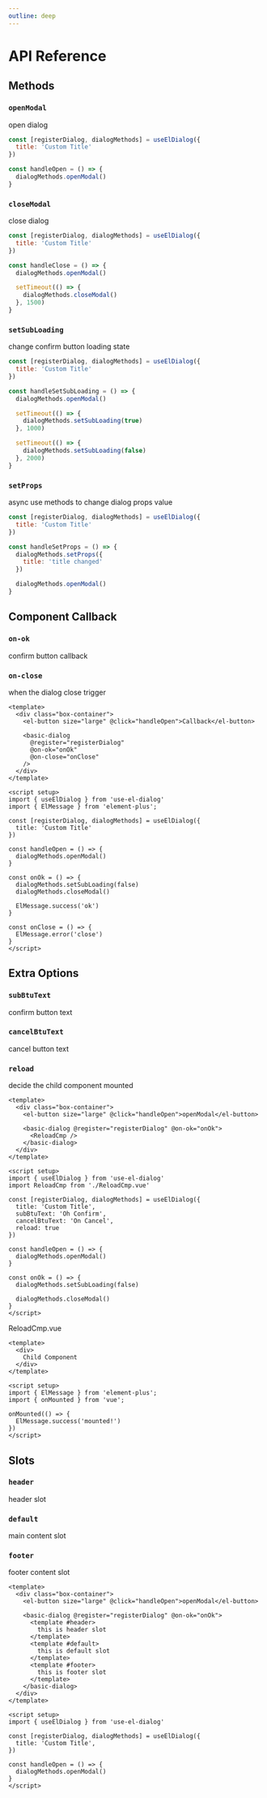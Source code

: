 ```yaml
---
outline: deep
---
```


# API Reference

## Methods

### `openModal`
open dialog
```js
const [registerDialog, dialogMethods] = useElDialog({
  title: 'Custom Title'
})

const handleOpen = () => {
  dialogMethods.openModal()
}
```

### `closeModal`
close dialog
```js
const [registerDialog, dialogMethods] = useElDialog({
  title: 'Custom Title'
})

const handleClose = () => {
  dialogMethods.openModal()

  setTimeout(() => {
    dialogMethods.closeModal()
  }, 1500)
}
```

### `setSubLoading`
change confirm button loading state
```js
const [registerDialog, dialogMethods] = useElDialog({
  title: 'Custom Title'
})

const handleSetSubLoading = () => {
  dialogMethods.openModal()

  setTimeout(() => {
    dialogMethods.setSubLoading(true)
  }, 1000)

  setTimeout(() => {
    dialogMethods.setSubLoading(false)
  }, 2000)
}
```

### `setProps`
async use methods to change dialog props value
```js
const [registerDialog, dialogMethods] = useElDialog({
  title: 'Custom Title'
})

const handleSetProps = () => {
  dialogMethods.setProps({
    title: 'title changed'
  })

  dialogMethods.openModal()
}
```

<ApiReferenceMethods />

## Component Callback

### `on-ok`
confirm button callback

### `on-close`
when the dialog close trigger
```vue
<template>
  <div class="box-container">
    <el-button size="large" @click="handleOpen">Callback</el-button>

    <basic-dialog 
      @register="registerDialog" 
      @on-ok="onOk" 
      @on-close="onClose" 
    />
  </div>
</template>

<script setup>
import { useElDialog } from 'use-el-dialog'
import { ElMessage } from 'element-plus';

const [registerDialog, dialogMethods] = useElDialog({
  title: 'Custom Title'
})

const handleOpen = () => {
  dialogMethods.openModal()
}

const onOk = () => {
  dialogMethods.setSubLoading(false)
  dialogMethods.closeModal()

  ElMessage.success('ok')
}

const onClose = () => {
  ElMessage.error('close')
}
</script>
```

<ApiReferenceCallback />

## Extra Options

### `subBtuText`
confirm button text

### `cancelBtuText`
cancel button text

### `reload`
decide the child component mounted

```vue
<template>
  <div class="box-container">
    <el-button size="large" @click="handleOpen">openModal</el-button>

    <basic-dialog @register="registerDialog" @on-ok="onOk">
      <ReloadCmp />
    </basic-dialog>
  </div>
</template>

<script setup>
import { useElDialog } from 'use-el-dialog'
import ReloadCmp from './ReloadCmp.vue'

const [registerDialog, dialogMethods] = useElDialog({
  title: 'Custom Title',
  subBtuText: 'Oh Confirm',
  cancelBtuText: 'On Cancel',
  reload: true
})

const handleOpen = () => {
  dialogMethods.openModal()
}

const onOk = () => {
  dialogMethods.setSubLoading(false)

  dialogMethods.closeModal()
}
</script>
```

ReloadCmp.vue
```vue
<template>
  <div>
    Child Component
  </div>
</template>

<script setup>
import { ElMessage } from 'element-plus';
import { onMounted } from 'vue';

onMounted(() => {
  ElMessage.success('mounted!')
})
</script>
```

<ApiReferenceOptions />

## Slots

### `header`
header slot

### `default`
main content slot

### `footer`
footer content slot

```vue
<template>
  <div class="box-container">
    <el-button size="large" @click="handleOpen">openModal</el-button>

    <basic-dialog @register="registerDialog" @on-ok="onOk">
      <template #header>
        this is header slot
      </template>
      <template #default>
        this is default slot
      </template>
      <template #footer>
        this is footer slot
      </template>
    </basic-dialog>
  </div>
</template>

<script setup>
import { useElDialog } from 'use-el-dialog'

const [registerDialog, dialogMethods] = useElDialog({
  title: 'Custom Title',
})

const handleOpen = () => {
  dialogMethods.openModal()
}
</script>
```

<ApiReferenceSlots />

